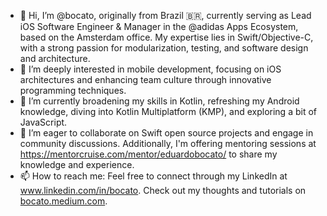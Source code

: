 - 👋 Hi, I’m @bocato, originally from Brazil 🇧🇷, currently serving as Lead iOS Software Engineer & Manager in the @adidas Apps Ecosystem, based on the Amsterdam office. My expertise lies in Swift/Objective-C, with a strong passion for modularization, testing, and software design and architecture.
- 👀 I’m deeply interested in mobile development, focusing on iOS architectures and enhancing team culture through innovative programming techniques.
- 🌱 I’m currently broadening my skills in Kotlin, refreshing my Android knowledge, diving into Kotlin Multiplatform (KMP), and exploring a bit of JavaScript.
- 💞️ I’m eager to collaborate on Swift open source projects and engage in community discussions. Additionally, I'm offering mentoring sessions at https://mentorcruise.com/mentor/eduardobocato/ to share my knowledge and experience.
- 📫 How to reach me: Feel free to connect through my LinkedIn at www.linkedin.com/in/bocato. Check out my thoughts and tutorials on [bocato.medium.com](https://bocato.medium.com).

<!---
bocato/bocato is a ✨ special ✨ repository because its `README.md` (this file) appears on your GitHub profile.
You can click the Preview link to take a look at your changes.
--->

